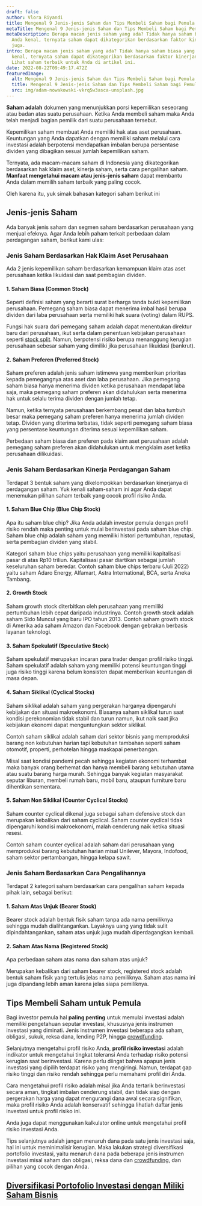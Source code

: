 ```yaml
---
draft: false
author: Vlora Riyandi
title: Mengenal 9 Jenis-jenis Saham dan Tips Membeli Saham bagi Pemula
metaTitle: Mengenal 9 Jenis-jenis Saham dan Tips Membeli Saham bagi Pemula
metaDescription: Berapa macam jenis saham yang ada? Tidak hanya saham biasa yang
  Anda kenal, ternyata saham dapat dikategorikan berdasarkan faktor kinerjanya
  juga.
intro: Berapa macam jenis saham yang ada? Tidak hanya saham biasa yang Anda
  kenal, ternyata saham dapat dikategorikan berdasarkan faktor kinerjanya juga.
  Lihat saham terbaik untuk Anda di artikel ini.
date: 2022-08-22T09:49:17.472Z
featuredImage:
  alt: Mengenal 9 Jenis-jenis Saham dan Tips Membeli Saham bagi Pemula
  title: Mengenal 9 Jenis-jenis Saham dan Tips Membeli Saham bagi Pemula
  src: img/adam-nowakowski-vkrq5w3asca-unsplash.jpg
---
```

**Saham adalah** dokumen yang menunjukkan porsi kepemilikan seseorang atau badan atas suatu perusahaan. Ketika Anda membeli saham maka Anda telah menjadi bagian pemilik dari suatu perusahaan tersebut. 

Kepemilikan saham membuat Anda memiliki hak atas aset perusahaan. Keuntungan yang Anda dapatkan dengan memiliki saham melalui cara investasi adalah berpotensi mendapatkan imbalan berupa persentase dividen yang dibagikan sesuai jumlah kepemilikan saham.

Ternyata, ada macam-macam saham di Indonesia yang dikategorikan berdasarkan hak klaim aset, kinerja saham, serta cara pengalihan saham. **Manfaat mengetahui macam atau jenis-jenis saham** dapat membantu Anda dalam memilih saham terbaik yang paling cocok.

Oleh karena itu, yuk simak bahasan kategori saham berikut ini

## Jenis-jenis Saham

Ada banyak jenis saham dan segmen saham berdasarkan perusahaan yang menjual efeknya. Agar Anda lebih paham terkait perbedaan dalam perdagangan saham, berikut kami ulas:

### Jenis Saham Berdasarkan Hak Klaim Aset Perusahaan

Ada 2 jenis kepemilikan saham berdasarkan kemampuan klaim atas aset perusahaan ketika likuidasi dan saat pembagian dividen. 

#### 1. Saham Biasa (Common Stock)  

Seperti definisi saham yang berarti surat berharga tanda bukti kepemilikan perusahaan. Pemegang saham biasa dapat menerima imbal hasil berupa dividen dari laba perusahaan serta memiliki hak suara (voting) dalam RUPS. 

Fungsi hak suara dari pemegang saham adalah dapat menentukan direktur baru dari perusahaan, ikut serta dalam penentuan kebijakan perusahaan seperti [stock split](https://landx.id/blog/stock-split-memahami-apa-itu-stock-split-dan-pengaruhnya-terhadap-harga-saham/). Namun, berpotensi risiko berupa menanggung kerugian perusahaan sebesar saham yang dimiliki jika perusahaan likuidasi (bankrut).

#### 2. Saham Preferen (Preferred Stock)

Saham preferen adalah jenis saham istimewa yang memberikan prioritas kepada pemegangnya atas aset dan laba perusahaan. Jika pemegang saham biasa hanya menerima dividen ketika perusahaan mendapat laba saja, maka pemegang saham preferen akan didahulukan serta menerima hak untuk selalu terima dividen dengan jumlah tetap.

Namun, ketika ternyata perusahaan berkembang pesat dan laba tumbuh besar maka pemegang saham preferen hanya menerima jumlah dividen tetap. Dividen yang diterima terbatas, tidak seperti pemegang saham biasa yang persentase keuntungan diterima sesuai kepemilikan saham.

Perbedaan saham biasa dan preferen pada klaim aset perusahaan adalah pemegang saham preferen akan didahulukan untuk mengklaim aset ketika perusahaan dilikuidasi.

### Jenis Saham Berdasarkan Kinerja Perdagangan Saham

Terdapat 3 bentuk saham yang dikelompokkan berdasarkan kinerjanya di perdagangan saham. Yuk kenali saham-saham ini agar Anda dapat menemukan pilihan saham terbaik yang cocok profil risiko Anda.

#### 1. Saham Blue Chip (Blue Chip Stock)

Apa itu saham blue chip? Jika Anda adalah investor pemula dengan profil risiko rendah maka penting untuk mulai berinvestasi pada saham blue chip. Saham blue chip adalah saham yang memiliki histori pertumbuhan, reputasi, serta pembagian dividen yang stabil.

Kategori saham blue chips yaitu perusahaan yang memiliki kapitalisasi pasar di atas Rp10 triliun. Kapitalisasi pasar diartikan sebagai jumlah keseluruhan saham beredar. Contoh saham blue chips terbaru (Juli 2022) yaitu saham Adaro Energy, Alfamart, Astra International, BCA, serta Aneka Tambang.

#### 2. Growth Stock

Saham growth stock diterbitkan oleh perusahaan yang memiliki pertumbuhan lebih cepat daripada industrinya. Contoh growth stock adalah saham Sido Muncul yang baru IPO tahun 2013. Contoh saham growth stock di Amerika ada saham Amazon dan Facebook dengan gebrakan berbasis layanan teknologi.

#### 3. Saham Spekulatif (Speculative Stock)

Saham spekulatif merupakan incaran para trader dengan profil risiko tinggi. Saham spekulatif adalah saham yang memiliki potensi keuntungan tinggi juga risiko tinggi karena belum konsisten dapat memberikan keuntungan di masa depan.

#### 4. Saham Siklikal (Cyclical Stocks)

Saham siklikal adalah saham yang pergerakan harganya dipengaruhi kebijakan dan situasi makroekonomi. Biasanya saham siklikal turun saat kondisi perekonomian tidak stabil dan turun namun, ikut naik saat jika kebijakan ekonomi dapat menguntungkan sektor siklikal.

Contoh saham siklikal adalah saham dari sektor bisnis yang memproduksi barang non kebutuhan harian tapi kebutuhan tambahan seperti saham otomotif, properti, perhotelan hingga maskapai penerbangan.

Misal saat kondisi pandemi pecah sehingga kegiatan ekonomi terhambat maka banyak orang berhemat dan hanya membeli barang kebutuhan utama atau suatu barang harga murah. Sehingga banyak kegiatan masyarakat seputar liburan, membeli rumah baru, mobil baru, ataupun furniture baru dihentikan sementara.

#### 5. Saham Non Siklikal (Counter Cyclical Stocks)

Saham counter cyclical dikenal juga sebagai saham defensive stock dan merupakan kebalikan dari saham cyclical. Saham counter cyclical tidak dipengaruhi kondisi makroekonomi, malah cenderung naik ketika situasi resesi.

Contoh saham counter cyclical adalah saham dari perusahaan yang memproduksi barang kebutuhan harian misal Unilever, Mayora, Indofood, saham sektor pertambangan, hingga kelapa sawit.

### Jenis Saham Berdasarkan Cara Pengalihannya

Terdapat 2 kategori saham berdasarkan cara pengalihan saham kepada pihak lain, sebagai berikut:

#### 1. Saham Atas Unjuk (Bearer Stock) 

Bearer stock adalah bentuk fisik saham tanpa ada nama pemiliknya sehingga mudah dialihtangankan. Layaknya uang yang tidak sulit dipindahtangankan, saham atas unjuk juga mudah diperdagangkan kembali.

#### 2. Saham Atas Nama (Registered Stock)

Apa perbedaan saham atas nama dan saham atas unjuk?

Merupakan kebalikan dari saham bearer stock, registered stock adalah bentuk saham fisik yang tertulis jelas nama pemiliknya. Saham atas nama ini juga dipandang lebih aman karena jelas siapa pemiliknya.

## Tips Membeli Saham untuk Pemula

Bagi investor pemula hal **paling penting** untuk memulai investasi adalah memiliki pengetahuan seputar investasi, khususnya jenis instrumen investasi yang diminati. Jenis instrumen investasi beberapa ada saham, obligasi, sukuk, reksa dana, lending P2P, hingga [crowdfunding](https://landx.id/blog).

Selanjutnya mengetahui profil risiko Anda, **profil risiko investasi** adalah indikator untuk mengetahui tingkat toleransi Anda terhadap risiko potensi kerugian saat berinvestasi. Karena perlu diingat bahwa apapun jenis investasi yang dipilih terdapat risiko yang mengiringi. Namun, terdapat gap risiko tinggi dan risiko rendah sehingga perlu memahami profil diri Anda.

Cara mengetahui profil risiko adalah misal jika Anda tertarik berinvestasi secara aman, tingkat imbalan cenderung stabil, dan tidak siap dengan pergerakan harga yang dapat mengurangi dana awal secara signifikan, maka profil risiko Anda adalah konservatif sehingga lihatlah daftar jenis investasi untuk profil risiko ini.

Anda juga dapat menggunakan kalkulator online untuk mengetahui profil risiko investasi Anda. 

Tips selanjutnya adalah jangan menaruh dana pada satu jenis investasi saja, hal ini untuk meminimalisir kerugian. Maka lakukan strategi diversifikasi portofolio investasi, yaitu menaruh dana pada beberapa jenis instrumen investasi misal saham dan obligasi, reksa dana dan [crowdfunding](https://landx.id/blog), dan pilihan yang cocok dengan Anda.

## [Diversifikasi Portofolio Investasi dengan Miliki Saham Bisnis](https://landx.id/project/?utm_source=Blog&utm_medium=organic+keyword&utm_campaign=blog&utm_id=Blog)